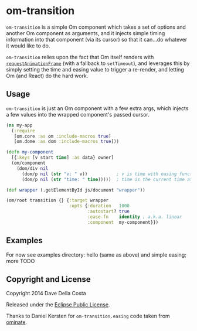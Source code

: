 # om-transition

`om-transition` is a simple Om component which takes a set of options and another Om component as arguments, and it injects simple timing information into that component (via its cursor) so that it can...do whatever it would like to do.

`om-transition` relies upon the fact that Om itself renders with [`requestAnimationFrame`](https://developer.mozilla.org/en/docs/Web/API/window.requestAnimationFrame) (with a fallback to `setTimeout`), and leverages this by simply setting the time and easing value to trigger a re-render, and letting Om (and React) do the hard work.


## Usage

`om-transition` is just an Om component with a few extra args, which injects a few values into the wrapped component's passed cursor.

```clojure
(ns my-app
  (:require
   [om.core :as om :include-macros true]
   [om.dome :as dom :include-macros true]))

(defn my-component
  [{:keys [v start time] :as data} owner]
  (om/component
    (dom/div nil
      (dom/p nil (str "v: " v))           ; v is time with easing function applied
      (dom/p nil (str "time: " time)))))  ; time is the current time at render

(def wrapper (.getElementById js/document "wrapper"))

(om/root transition {} {:target wrapper
                        :opts {:duration   1000
                               :autostart? true
                               :ease-fn    identity ; a.k.a. linear
                               :component  my-component}})
```


## Examples

For now see examples directory: hello (same as above) and simple easing; more TODO


## Copyright and License

Copyright 2014 Dave Della Costa

Released under the [Eclipse Public License](http://www.eclipse.org/legal/epl-v10.html).

Thanks to Daniel Kersten for `om-transition.easing` code taken from [ominate](https://github.com/danielytics/ominate).

